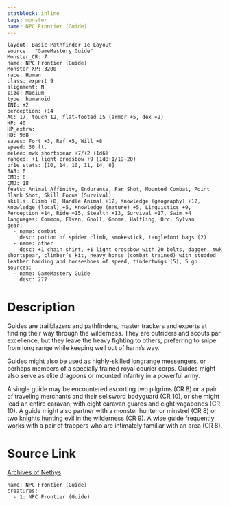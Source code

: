 ```yaml
---
statblock: inline
tags: monster
name: NPC Frontier (Guide)
---
```

```statblock
layout: Basic Pathfinder 1e Layout
source:  "GameMastery Guide"
Monster_CR: 7
name: NPC Frontier (Guide)
Monster_XP: 3200
race: Human
class: expert 9
alignment: N
size: Medium
type: humanoid
INI: +2
perception: +14
AC: 17, touch 12, flat-footed 15 (armor +5, dex +2)
HP: 40
HP_extra: 
HD: 9d8
saves: Fort +3, Ref +5, Will +8
speed: 30 ft.
melee: mwk shortspear +7/+2 (1d6)
ranged: +1 light crossbow +9 (1d8+1/19-20)
pf1e_stats: [10, 14, 10, 11, 14, 8]
BAB: 6
CMB: 6
CMD: 18
feats: Animal Affinity, Endurance, Far Shot, Mounted Combat, Point Blank Shot, Skill Focus (Survival)
skills: Climb +8, Handle Animal +12, Knowledge (geography) +12, Knowledge (local) +5, Knowledge (nature) +5, Linguistics +9, Perception +14, Ride +15, Stealth +13, Survival +17, Swim +4
languages: Common, Elven, Gnoll, Gnome, Halfling, Orc, Sylvan
gear:
  - name: combat
    desc: potion of spider climb, smokestick, tanglefoot bags (2)
  - name: other
    desc: +1 chain shirt, +1 light crossbow with 20 bolts, dagger, mwk shortspear, climber’s kit, heavy horse (combat trained) with studded leather barding and horseshoes of speed, tindertwigs (5), 5 gp
sources:
  - name: GameMastery Guide
    desc: 277
```
# Description
Guides are trailblazers and pathfinders, master trackers and experts at finding their way through the wilderness. They are outriders and scouts par excellence, but they leave the heavy fighting to others, preferring to snipe from long range while keeping well out of harm’s way.

Guides might also be used as highly-skilled longrange messengers, or perhaps members of a specially trained royal courier corps. Guides might also serve as elite dragoons or mounted infantry in a powerful army.

A single guide may be encountered escorting two pilgrims (CR 8) or a pair of traveling merchants and their sellsword bodyguard (CR 10), or she might lead an entire caravan, with eight caravan guards and eight vagabonds (CR 10). A guide might also partner with a monster hunter or minstrel (CR 8) or two knights hunting evil in the wilderness (CR 9). A wise guide frequently works with a pair of trappers who are intimately familiar with an area (CR 8).
# Source Link
[Archives of Nethys](https://aonprd.com/NPCDisplay.aspx?ItemName=Frontier%20(Guide))
```encounter-table
name: NPC Frontier (Guide)
creatures:
  - 1: NPC Frontier (Guide)
```
